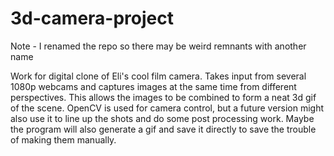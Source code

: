# 3d-camera-project

Note - I renamed the repo so there may be weird remnants with another name

Work for digital clone of Eli's cool film camera.
Takes input from several 1080p webcams and captures images at the same time from different perspectives.
This allows the images to be combined to form a neat 3d gif of the scene.
OpenCV is used for camera control, but a future version might also use it to line up the shots and do some post processing work.
Maybe the program will also generate a gif and save it directly to save the trouble of making them manually.
